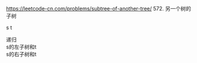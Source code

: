 https://leetcode-cn.com/problems/subtree-of-another-tree/
572. 另一个树的子树

s   t  

递归  
  s的左子树和t    
  s的右子树和t
